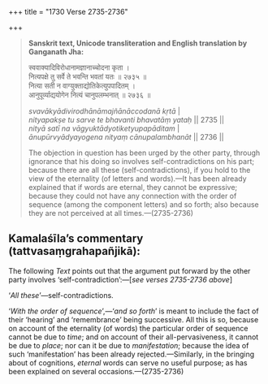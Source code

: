 +++
title = "1730 Verse 2735-2736"

+++
> **Sanskrit text, Unicode transliteration and English translation by Ganganath Jha:** 
>
> स्ववाक्यादिविरोधानामज्ञानाच्चोदना कृता ।  
> नित्यपक्षे तु सर्वे ते भवन्ति भवतां यतः ॥ २७३५ ॥  
> नित्या सती न वाग्युक्ताद्योतिकेत्युपपादितम् ।  
> आनुपूर्व्याद्ययोगेन नित्यं चानुपलम्भनात् ॥ २७३६ ॥ 
>
> *svavākyādivirodhānāmajñānāccodanā kṛtā* \|  
> *nityapakṣe tu sarve te bhavanti bhavatāṃ yataḥ* \|\| 2735 \|\|  
> *nityā satī na vāgyuktādyotiketyupapāditam* \|  
> *ānupūrvyādyayogena nityaṃ cānupalambhanāt* \|\| 2736 \|\| 
>
> The objection in question has been urged by the other party, through ignorance that his doing so involves self-contradictions on his part; because there are all these (self-contradictions), if you hold to the view of the eternality (of letters and words).—It has been already explained that if words are eternal, they cannot be expressive; because they could not have any connection with the order of sequence (among the component letters) and so forth; also because they are not perceived at all times.—(2735-2736)



## Kamalaśīla’s commentary (tattvasaṃgrahapañjikā):

The following *Text* points out that the argument put forward by the other party involves ‘self-contradiction’:—[*see verses 2735-2736 above*]

‘*All these*’—self-contradictions.

‘*With the order of sequence*’,—‘*and so forth*’ is meant to include the fact of their ‘hearing’ and ‘remembrance’ being successive. All this is so, because on account of the eternality (of words) the particular order of sequence cannot be due to *time*; and on account of their all-pervasiveness, it cannot be due to *place*; nor can it be due to *manifestation*; because the idea of such ‘manifestation’ has been already rejected.—Similarly, in the bringing about of cognitions, *eternal* words can serve no useful purpose; as has been explained on several occasions.—(2735-2736)


